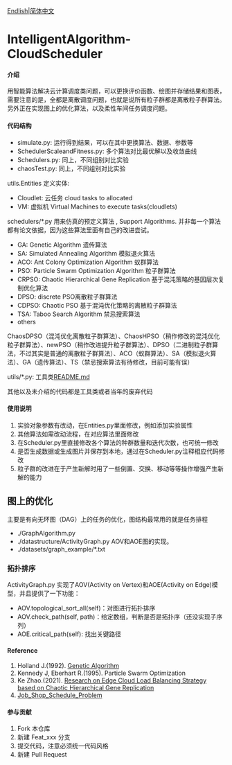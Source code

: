 [Endlish](README.md)|[简体中文](README_cn.md)

# IntelligentAlgorithm-CloudScheduler

#### 介绍
用智能算法解决云计算调度类问题，可以更换评价函数、绘图并存储结果和图表，需要注意的是，全都是离散调度问题，也就是说所有粒子群都是离散粒子群算法。
另外正在实现图上的优化算法，以及柔性车间任务调度问题。

#### 代码结构

- simulate.py: 运行得到结果，可以在其中更换算法、数据、参数等
- SchedulerScaleandFitness.py: 多个算法对比最优解以及收敛曲线
- Schedulers.py: 同上，不同组别对比实验
- chaosTest.py: 同上，不同组别对比实验

utils.Entities 定义实体:
- Cloudlet: 云任务 cloud tasks to allocated
- VM: 虚拟机 Virtual Machines to execute tasks(cloudlets)

schedulers/*.py 用来仿真的预定义算法  , Support Algorithms.
并非每一个算法都有论文依据，因为这些算法里面有自己的改进尝试。
- GA: Genetic Algorithm 遗传算法
- SA: Simulated Annealing Algorithm 模拟退火算法
- ACO: Ant Colony Optimization Algorithm 蚁群算法
- PSO: Particle Swarm Optimization Algorithm 粒子群算法
- CRPSO: Chaotic Hierarchical Gene Replication 基于混沌策略的基因层次复制优化算法
- DPSO: discrete PSO离散粒子群算法
- CDPSO: Chaotic PSO 基于混沌优化策略的离散粒子群算法
- TSA: Taboo Search Algorithm 禁忌搜索算法
- others

ChaosDPSO（混沌优化离散粒子群算法）、ChaosHPSO（稍作修改的混沌优化粒子群算法）、newPSO（稍作改进提升粒子群算法）、DPSO（二进制粒子群算法，不过其实是普通的离散粒子群算法）、ACO（蚁群算法）、SA（模拟退火算法）、GA（遗传算法）、TS（禁忌搜索算法有待修改，目前可能有误）

utils/*.py: 工具类[README.md](README.md)

其他以及未介绍的代码都是工具类或者当年的废弃代码

#### 使用说明

1.  实验对象参数有改动，在Entities.py里面修改，例如添加实验属性
2.  其他算法如需改动流程，在对应算法里面修改
3.  在Scheduler.py里直接修改各个算法的种群数量和迭代次数，也可统一修改
4.  是否生成数据或生成图片并保存到本地，通过在Scheduler.py注释相应代码修改
5.  粒子群的改进在于产生新解时用了一些倒置、交换、移动等等操作增强产生新解的能力

## 图上的优化
主要是有向无环图（DAG）上的任务的优化，图结构最常用的就是任务排程
- ./GraphAlgorithm.py
- ./datastructure/ActivityGraph.py AOV和AOE图的实现。
- ./datasets/graph_example/*.txt

### 拓扑排序
ActivityGraph.py 实现了AOV(Activity on Vertex)和AOE(Activity on Edge)模型，并且提供了一下功能：
- AOV.topological_sort_all(self)：对图进行拓扑排序
- AOV.check_path(self, path)：给定数组，判断是否是拓扑序（还没实现子序列）
- AOE.critical_path(self): 找出关键路径


#### Reference

1. Holland J.(1992). [Genetic Algorithm](https://doi.org/10.1038/scientificamerican0792-66)
2. Kennedy J, Eberhart R.(1995). Particle Swarm Optimization 
3. Ke Zhao.(2021). [Research on Edge Cloud Load Balancing Strategy based on Chaotic Hierarchical Gene Replication](https://www.fujipress.jp/jaciii/jc/jacii002600050758/)
4. [Job_Shop_Schedule_Problem](https://github.com/mcfadd/Job_Shop_Schedule_Problem)

#### 参与贡献

1.  Fork 本仓库
2.  新建 Feat_xxx 分支
3.  提交代码，注意必须统一代码风格
4.  新建 Pull Request
